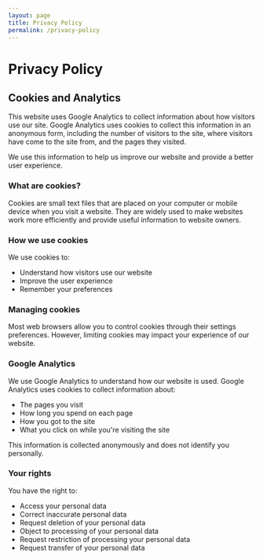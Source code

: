 ```yaml
---
layout: page
title: Privacy Policy
permalink: /privacy-policy
---
```


# Privacy Policy

## Cookies and Analytics

This website uses Google Analytics to collect information about how visitors use our site. Google Analytics uses cookies to collect this information in an anonymous form, including the number of visitors to the site, where visitors have come to the site from, and the pages they visited.

We use this information to help us improve our website and provide a better user experience.

### What are cookies?

Cookies are small text files that are placed on your computer or mobile device when you visit a website. They are widely used to make websites work more efficiently and provide useful information to website owners.

### How we use cookies

We use cookies to:
- Understand how visitors use our website
- Improve the user experience
- Remember your preferences

### Managing cookies

Most web browsers allow you to control cookies through their settings preferences. However, limiting cookies may impact your experience of our website.

### Google Analytics

We use Google Analytics to understand how our website is used. Google Analytics uses cookies to collect information about:
- The pages you visit
- How long you spend on each page
- How you got to the site
- What you click on while you're visiting the site

This information is collected anonymously and does not identify you personally.

### Your rights

You have the right to:
- Access your personal data
- Correct inaccurate personal data
- Request deletion of your personal data
- Object to processing of your personal data
- Request restriction of processing your personal data
- Request transfer of your personal data
